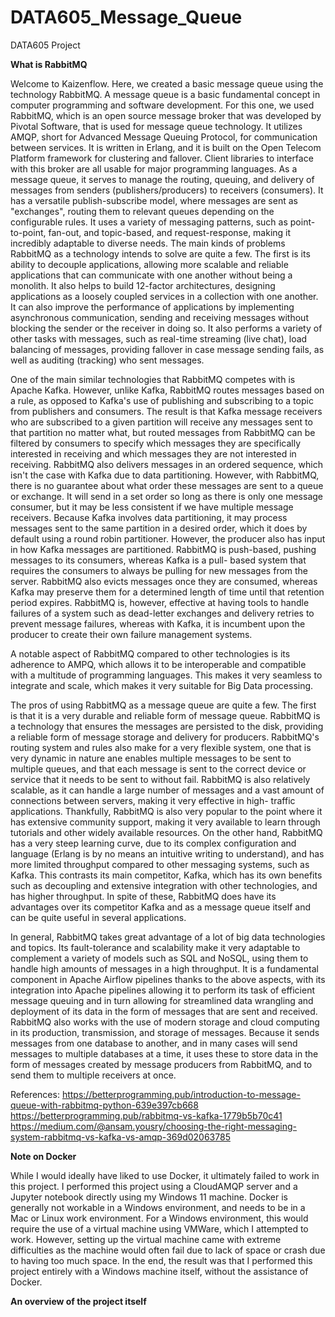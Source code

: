 # DATA605_Message_Queue
DATA605 Project

**What is RabbitMQ**

Welcome to Kaizenflow. Here, we created a basic message queue using the technology RabbitMQ. A message queue is a basic fundamental concept in computer programming and software 
development. For this one, we used RabbitMQ, which is an open source message broker that was developed by Pivotal Software, that is used for message queue technology. It utilizes AMQP, 
short for Advanced Message Queuing Protocol, for communication between services. It is written in Erlang, and it is built on the Open Telecom Platform framework for clustering and 
fallover. Client libraries to interface with this broker are all usable for major programming languages. As a message queue, it serves to manage the routing, queuing, and delivery of 
messages from senders (publishers/producers) to receivers (consumers). It has a versatile publish-subscribe model, where messages are sent as "exchanges", routing them to relevant 
queues depending on the configurable rules. It uses a variety of messaging patterns, such as point-to-point, fan-out, and topic-based, and request-response, making it incredibly 
adaptable to diverse needs. The main kinds of problems RabbitMQ as a technology intends to solve are quite a few. The first is its ability to decouple applications, allowing more 
scalable and reliable applications that can communicate with one another without being a monolith. It also helps to build 12-factor architectures, designing applications as a loosely 
coupled services in a collection with one another. It can also improve the performance of applications by implementing asynchronous communication, sending and receiving messages without 
blocking the sender or the receiver in doing so. It also performs a variety of other tasks with messages, such as real-time streaming (live chat), load balancing of messages, providing 
fallover in case message sending fails, as well as auditing (tracking) who sent messages.

One of the main similar technologies that RabbitMQ competes with is Apache Kafka. However, unlike Kafka, RabbitMQ routes messages based on a rule, as opposed to Kafka's use of 
publishing and subscribing to a topic from publishers and consumers. The result is that Kafka message receivers who are subscribed to a given partition will receive any messages sent to 
that partition no matter what, but routed messages from RabbitMQ can be filtered by consumers to specify which messages they are specifically interested in receiving and which messages 
they are not interested in receiving. RabbitMQ also delivers messages in an ordered sequence, which isn't the case with Kafka due to data partitioning. However, with RabbitMQ, there is 
no guarantee about what order these messages are sent to a queue or exchange. It will send in a set order so long as there is only one message consumer, but it may be less consistent if 
we have multiple message receivers. Because Kafka involves data partitioning, it may process messages sent to the same partition in a desired order, which it does by default using a 
round robin partitioner. However, the producer also has input in how Kafka messages are partitioned. RabbitMQ is push-based, pushing messages to its consumers, whereas Kafka is a pull-
based system that requires the consumers to always be pulling for new messages from the server. RabbitMQ also evicts messages once they are consumed, whereas Kafka may preserve them for 
a determined length of time until that retention period expires. RabbitMQ is, however, effective at having tools to handle failures of a system such as dead-letter exchanges and 
delivery retries to prevent message failures, whereas with Kafka, it is incumbent upon the producer to create their own failure management systems.

A notable aspect of RabbitMQ compared to other technologies is its adherence to AMPQ, which allows it to be interoperable and compatible with a multitude of programming languages. This
makes it very seamless to integrate and scale, which makes it very suitable for Big Data processing.

The pros of using RabbitMQ as a message queue are quite a few. The first is that it is a very durable and reliable form of message queue. RabbitMQ is a technology that ensures the 
messages are persisted to the disk, providing a reliable form of message storage and delivery for producers. RabbitMQ's routing system and rules also make for a very flexible system, 
one that is very dynamic in nature ane enables multiple messages to be sent to multiple queues, and that each message is sent to the correct device or service that it needs to be sent 
to without fail. RabbitMQ is also relatively scalable, as it can handle a large number of messages and a vast amount of connections between servers, making it very effective in high-
traffic applications. Thankfully, RabbitMQ is also very popular to the point where it has extensive community support, making it very available to learn through tutorials and other 
widely available resources. On the other hand, RabbitMQ has a very steep learning curve, due to its complex configuration and language (Erlang is by no means an intuitive writing to 
understand), and has more limited throughput compared to other messaging systems, such as Kafka. This contrasts its main competitor, Kafka, which has its own benefits such as decoupling 
and extensive integration with other technologies, and has higher throughput. In spite of these, RabbitMQ does have its advantages over its competitor Kafka and as a message queue 
itself and can be quite useful in several applications.

In general, RabbitMQ takes great advantage of a lot of big data technologies and topics. Its fault-tolerance and scalability make it very adaptable to complement a variety of models 
such as SQL and NoSQL, using them to handle high amounts of messages in a high throughput. It is a fundamental component in Apache Airflow pipelines thanks to the above aspects, with 
its integration into Apache pipelines allowing it to perform its task of efficient message queuing and in turn allowing for streamlined data wrangling and deployment of its data in the
form of messages that are sent and received. RabbitMQ also works with the use of modern storage and cloud computing in its production, transmission, and storage of messages. Because it 
sends messages from one database to another, and in many cases will send messages to multiple databases at a time, it uses these to store data in the form of messages created by message
producers from RabbitMQ, and to send them to multiple receivers at once. 

References:
https://betterprogramming.pub/introduction-to-message-queue-with-rabbitmq-python-639e397cb668
https://betterprogramming.pub/rabbitmq-vs-kafka-1779b5b70c41
https://medium.com/@ansam.yousry/choosing-the-right-messaging-system-rabbitmq-vs-kafka-vs-amqp-369d02063785

**Note on Docker**

While I would ideally have liked to use Docker, it ultimately failed to work in this project. I performed this project using a CloudAMQP server and a Jupyter notebook directly using my
Windows 11 machine. Docker is generally not workable in a Windows environment, and needs to be in a Mac or Linux work environment. For a Windows environment, this would require the use 
of a virtual machine using VMWare, which I attempted to work. However, setting up the virtual machine came with extreme difficulties as the machine would often fail due to lack of space
or crash due to having too much space. In the end, the result was that I performed this project entirely with a Windows machine itself, without the assistance of Docker.

**An overview of the project itself**

